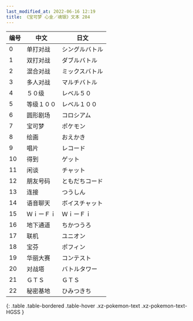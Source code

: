 ```yaml
---
last_modified_at: 2022-06-16 12:19
title: 《宝可梦 心金／魂银》文本 284
---
```

| 编号 | 中文 | 日文 |
| ---- | ---- | ---- |
| 0 | 单打对战 | シングルバトル |
| 1 | 双打对战 | ダブルバトル |
| 2 | 混合对战 | ミックスバトル |
| 3 | 多人对战 | マルチバトル |
| 4 | ５０级 | レベル５０ |
| 5 | 等级１００ | レベル１００ |
| 6 | 圆形剧场 | コロシアム |
| 7 | 宝可梦 | ポケモン |
| 8 | 绘画 | おえかき |
| 9 | 唱片 | レコード |
| 10 | 得到 | ゲット |
| 11 | 闲谈 | チャット |
| 12 | 朋友号码 | ともだちコード |
| 13 | 连接 | つうしん |
| 14 | 语音聊天 | ボイスチャット |
| 15 | ＷｉーＦｉ | ＷｉーＦｉ |
| 16 | 地下通道 | ちかつうろ |
| 17 | 联机 | ユニオン |
| 18 | 宝芬 | ポフィン |
| 19 | 华丽大赛 | コンテスト |
| 20 | 对战塔 | バトルタワー |
| 21 | ＧＴＳ | ＧＴＳ |
| 22 | 秘密基地 | ひみつきち |
{: .table .table-bordered .table-hover .xz-pokemon-text .xz-pokemon-text-HGSS }